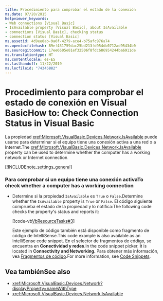 ```yaml
---
title: Procedimiento para comprobar el estado de la conexión
ms.date: 07/20/2015
helpviewer_keywords:
- Web connections [Visual Basic]
- IsAvailable property [Visual Basic], about IsAvailable
- connections [Visual Basic], checking status
- connection status [Visual Basic]
ms.assetid: 4d9ee8ab-9a6f-4279-ace4-b75afc976a74
ms.openlocfilehash: 89ef431759dac25bd213fd954db0712ad95434b0
ms.sourcegitcommit: 17ee6605e01ef32506f8fdc686954244ba6911de
ms.translationtype: HT
ms.contentlocale: es-ES
ms.lasthandoff: 11/22/2019
ms.locfileid: "74345882"
---
```

# <a name="how-to-check-connection-status-in-visual-basic"></a><span data-ttu-id="b59d4-102">Procedimiento para comprobar el estado de conexión en Visual Basic</span><span class="sxs-lookup"><span data-stu-id="b59d4-102">How to: Check Connection Status in Visual Basic</span></span>

<span data-ttu-id="b59d4-103">La propiedad <xref:Microsoft.VisualBasic.Devices.Network.IsAvailable> puede usarse para determinar si el equipo tiene una conexión activa a una red o a Internet.</span><span class="sxs-lookup"><span data-stu-id="b59d4-103">The <xref:Microsoft.VisualBasic.Devices.Network.IsAvailable> property can be used to determine whether the computer has a working network or Internet connection.</span></span>  
  
[!INCLUDE[note_settings_general](~/includes/note-settings-general-md.md)]  
  
### <a name="to-check-whether-a-computer-has-a-working-connection"></a><span data-ttu-id="b59d4-104">Para comprobar si un equipo tiene una conexión activa</span><span class="sxs-lookup"><span data-stu-id="b59d4-104">To check whether a computer has a working connection</span></span>  
  
- <span data-ttu-id="b59d4-105">Determine si la propiedad `IsAvailable` es `True` o `False`.</span><span class="sxs-lookup"><span data-stu-id="b59d4-105">Determine whether the `IsAvailable` property is `True` or `False`.</span></span> <span data-ttu-id="b59d4-106">El código siguiente comprueba el estado de la propiedad y lo notifica:</span><span class="sxs-lookup"><span data-stu-id="b59d4-106">The following code checks the property's status and reports it:</span></span>  
  
     [!code-vb[VbResourceTasks#3](~/samples/snippets/visualbasic/VS_Snippets_VBCSharp/VbResourceTasks/VB/Class1.vb#3)]  
  
     <span data-ttu-id="b59d4-107">Este ejemplo de código también está disponible como fragmento de código de IntelliSense.</span><span class="sxs-lookup"><span data-stu-id="b59d4-107">This code example is also available as an IntelliSense code snippet.</span></span> <span data-ttu-id="b59d4-108">En el selector de fragmentos de código, se encuentra en **Conectividad y redes**.</span><span class="sxs-lookup"><span data-stu-id="b59d4-108">In the code snippet picker, it is located in **Connectivity and Networking**.</span></span> <span data-ttu-id="b59d4-109">Para obtener más información, vea [Fragmentos de código](/visualstudio/ide/code-snippets).</span><span class="sxs-lookup"><span data-stu-id="b59d4-109">For more information, see [Code Snippets](/visualstudio/ide/code-snippets).</span></span>  
  
## <a name="see-also"></a><span data-ttu-id="b59d4-110">Vea también</span><span class="sxs-lookup"><span data-stu-id="b59d4-110">See also</span></span>

- <xref:Microsoft.VisualBasic.Devices.Network?displayProperty=nameWithType>
- <xref:Microsoft.VisualBasic.Devices.Network.IsAvailable>
